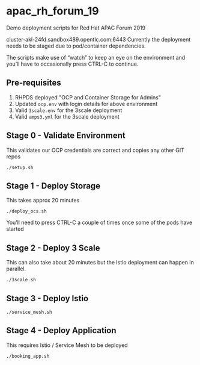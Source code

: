 # apac_rh_forum_19
Demo deployment scripts for Red Hat APAC Forum 2019

cluster-akl-24fd.sandbox489.opentlc.com:6443
Currently the deployment needs to be staged due to pod/container dependencies.

The scripts make use of “watch” to keep an eye on the environment and you’ll have to occasionally press CTRL-C to continue.

## Pre-requisites
1. RHPDS deployed "OCP and Container Storage for Admins"
1. Updated `ocp.env` with login details for above environment
1. Valid `3scale.env` for the 3scale deployment 
1. Valid `amps3.yml` for the 3scale deployment


## Stage 0 - Validate Environment
This validates our OCP credentials are correct and copies any other GIT repos
```
./setup.sh
```

## Stage 1 - Deploy Storage
This takes approx 20 minutes
```
./deploy_ocs.sh
```
You’ll need to press CTRL-C a couple of times once some of the pods have started


## Stage 2 - Deploy 3 Scale
This can also take about 20 minutes but the Istio deployment can happen in parallel.
```
./3scale.sh
```

## Stage 3 - Deploy Istio
```
./service_mesh.sh
```

## Stage 4 - Deploy Application
This requires Istio / Service Mesh to be deployed
```
./booking_app.sh
```
